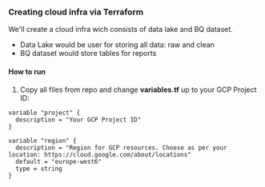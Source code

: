 ### Creating cloud infra via Terraform

We'll create a cloud infra wich consists of data lake and BQ dataset. 

- Data Lake would be user for storing all data: raw and clean
- BQ dataset would store tables for reports

#### How to run
1. Copy all files from repo and change **variables.tf** up to your GCP Project ID: 
```
variable "project" {
  description = "Your GCP Project ID"
}

variable "region" {
  description = "Region for GCP resources. Choose as per your location: https://cloud.google.com/about/locations"
  default = "europe-west6"
  type = string
}
```

